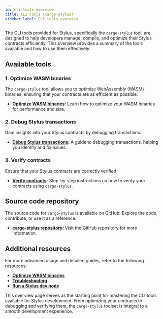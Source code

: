 ```yaml
---
id: cli-tools-overview
title: CLI Tools (cargo-stylus)
sidebar_label: CLI tools overview
---
```


The CLI tools provided for Stylus, specifically the `cargo-stylus` tool, are designed to help developers manage, compile, and optimize their Stylus contracts
efficiently. This overview provides a summary of the tools available and how to use them effectively.

## Available tools

### 1. Optimize WASM binaries

The `cargo-stylus` tool allows you to optimize WebAssembly (WASM) binaries, ensuring that your contracts are as efficient as possible.

- **[Optimize WASM binaries](/stylus/how-tos/optimizing-binaries.mdx):** Learn how to optimize your WASM binaries for performance and size.

### 2. Debug Stylus transactions

Gain insights into your Stylus contracts by debugging transactions.

- **[Debug Stylus transactions](/stylus/how-tos/debugging-tx.mdx):** A guide to debugging transactions, helping you identify and fix issues.

### 3. Verify contracts

Ensure that your Stylus contracts are correctly verified.

- **[Verify contracts](/stylus/how-tos/verifying-contracts.mdx):** Step-by-step instructions on how to verify your contracts using `cargo-stylus`.

## Source code repository

The source code for `cargo-stylus` is available on GitHub. Explore the code, contribute, or use it as a reference.

- **[cargo-stylus repository](https://github.com/OffchainLabs/stylus):** Visit the GitHub repository for more information.

## Additional resources

For more advanced usage and detailed guides, refer to the following resources:

- **[Optimize WASM binaries](/stylus/how-tos/optimizing-binaries.mdx)**
- **[Troubleshooting](/stylus/troubleshooting-building-stylus.md)**
- **[Run a Stylus dev node](/run-arbitrum-node/03-run-local-full-chain-simulation.mdx)**

This overview page serves as the starting point for mastering the CLI tools available for Stylus development. From optimizing your contracts to debugging and
verifying them, the `cargo-stylus` toolset is integral to a smooth development experience.
